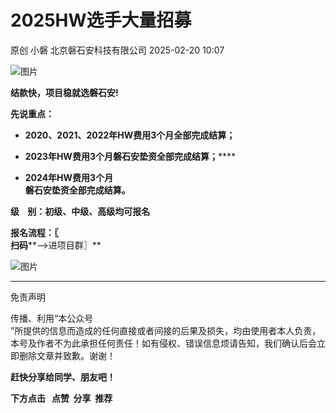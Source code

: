 #  2025HW选手大量招募   
原创 小磐  北京磐石安科技有限公司   2025-02-20 10:07  
  
![图片](https://mmbiz.qpic.cn/sz_mmbiz_png/ia7FlXryZd0yzicNEwwxb3KbJlp9W9T08grdE7ibxWYXb4m1CNQUfGTw4lRibkNcKAHMjZ9ZZXmXY61XO0vwDCxlSg/640?wx_fmt=other&from=appmsg&tp=webp&wxfrom=5&wx_lazy=1&wx_co=1 "")  
  
**结款快，项目稳就选磐石安!**  
  
**先说重点：**  
- **2020、2021、2022年HW费用3个月全部完成结算；**  
  
- **2023年HW费用3个月磐石安垫资全部完成结算；******  
  
- **2024年HW费用3个月**  
**磐石安垫资****全部****完成结算。**  
  
**级    别：初级、中级、高级均可报名**  
  
**报名流程：〖**  
**扫码****-->进项目群〗**  
  
![图片](https://mmbiz.qpic.cn/sz_mmbiz_jpg/ia7FlXryZd0yzicNEwwxb3KbJlp9W9T08goQ32bebClDrXA2WGib82pN4RbAicxHia846mjS5c1ibksSR41JxGyW92DQ/640?wx_fmt=other&tp=webp&wxfrom=5&wx_lazy=1&wx_co=1 "")  
  
-----------------------  
  
免责声明  
  
传播、利用“本公众号  
”所提供的信息而造成的任何直接或者间接的后果及损失，均由使用者本人负责，本号及作者不为此承担任何责任！如有侵权、错误信息烦请告知，我们确认后会立即删除文章并致歉。谢谢！  
  
  
**赶快分享给同学、朋友吧！**  
  
**下方点击   点赞  分享  推荐**  
  
